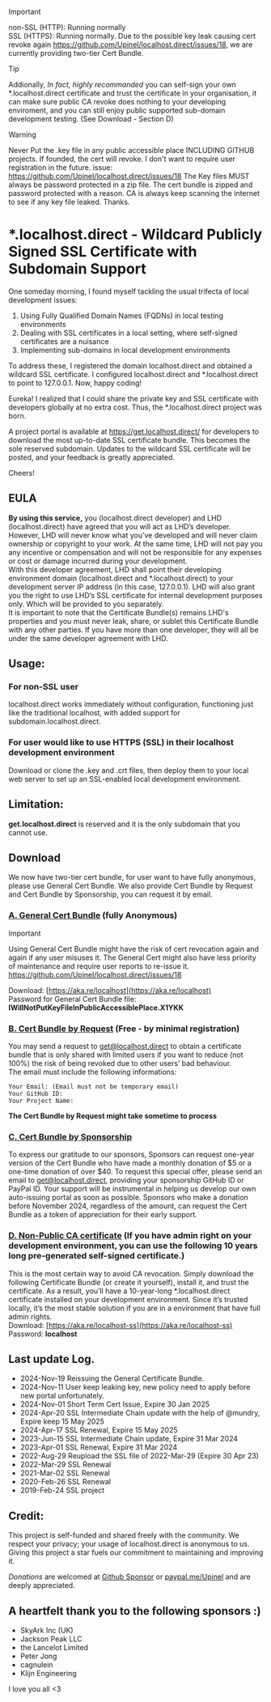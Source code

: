 > [!IMPORTANT]
> non-SSL (HTTP): Running normally  
> SSL (HTTPS): Running normally. Due to the possible key leak causing cert revoke again https://github.com/Upinel/localhost.direct/issues/18, we are currently providing two-tier Cert Bundle.

> [!TIP]
> Addionally, *In fact, highly recommanded* you can self-sign your own *.localhost.direct certificate and trust the certificate in your organisation, it can make sure public CA revoke does nothing to your developing enviroment, and you can still enjoy public supported sub-domain development testing. (See Download - Section D)

> [!WARNING]
> Never Put the .key file in any public accessible place INCLUDING GITHUB projects. If founded, the cert will revoke. I don't want to require user registration in the future. issue: https://github.com/Upinel/localhost.direct/issues/18
> The Key files MUST always be password protected in a zip file. The cert bundle is zipped and password protected with a reason. CA is always keep scanning the internet to see if any key file leaked. Thanks.

# *.localhost.direct - Wildcard Publicly Signed SSL Certificate with Subdomain Support
One someday morning, I found myself tackling the usual trifecta of local development issues:

1. Using Fully Qualified Domain Names (FQDNs) in local testing environments
2. Dealing with SSL certificates in a local setting, where self-signed certificates are a nuisance
3. Implementing sub-domains in local development environments

To address these, I registered the domain localhost.direct and obtained a wildcard SSL certificate. I configured localhost.direct and *.localhost.direct to point to 127.0.0.1. Now, happy coding!

Eureka! I realized that I could share the private key and SSL certificate with developers globally at no extra cost. Thus, the *.localhost.direct project was born.

A project portal is available at https://get.localhost.direct/ for developers to download the most up-to-date SSL certificate bundle. This becomes the sole reserved subdomain. Updates to the wildcard SSL certificate will be posted, and your feedback is greatly appreciated.

Cheers!

## EULA
**By using this service,** you (localhost.direct developer) and LHD (localhost.direct) have agreed that you will act as LHD’s developer. However, LHD will never know what you’ve developed and will never claim ownership or copyright to your work. At the same time, LHD will not pay you any incentive or compensation and will not be responsible for any expenses or cost or damage incurred during your development.  
With this developer agreement, LHD shall point their developing environment domain (localhost.direct and *.localhost.direct) to your development server IP address (in this case, 127.0.0.1). LHD will also grant you the right to use LHD’s SSL certificate for internal development purposes only. Which will be provided to you separately.  
It is important to note that the Certificate Bundle(s) remains LHD's properties and you must never leak, share, or sublet this Certificate Bundle with any other parties. If you have more than one developer, they will all be under the same developer agreement with LHD.

## Usage:  
### For non-SSL user  
localhost.direct works immediately without configuration, functioning just like the traditional localhost, with added support for subdomain.localhost.direct.

###  For user would like to use HTTPS (SSL) in their localhost development environment  
Download or clone the .key and .crt files, then deploy them to your local web server to set up an SSL-enabled local development environment.

## Limitation:
**get.localhost.direct** is reserved and it is the only subdomain that you cannot use.

## Download  
We now have two-tier cert bundle, for user want to have fully anonymous, please use General Cert Bundle.
We also provide Cert Bundle by Request and Cert Bundle by Sponsorship, you can request it by email.

### <ins>A. General Cert Bundle</ins> (fully Anonymous)</ins>
> [!IMPORTANT]
> Using General Cert Bundle might have the risk of cert revocation again and again if any user misuses it. The General Cert might also have less priority of maintenance and require user reports to re-issue it. https://github.com/Upinel/localhost.direct/issues/18

Download: [https://aka.re/localhost](https://aka.re/localhost)  
Password for General Cert Bundle file:  **IWillNotPutKeyFileInPublicAccessiblePlace.X1YKK**

### <ins>B. Cert Bundle by Request</ins> (Free - by minimal registration)
You may send a request to get@localhost.direct to obtain a certificate bundle that is only shared with limited users if you want to reduce (not 100%) the risk of being revoked due to other users’ bad behaviour.   
The email must include the following informations:  
```
Your Email: (Email must not be temporary email)
Your GitHub ID:
Your Project Name: 
```
**The Cert Bundle by Request might take sometime to process**  

### <ins>C. Cert Bundle by Sponsorship</ins>  
To express our gratitude to our sponsors, Sponsors can request one-year version of the Cert Bundle who have made a monthly donation of $5 or a one-time donation of over $40. To request this special offer, please send an email to get@localhost.direct, providing your sponsorship GitHub ID or PayPal ID. Your support will be instrumental in helping us develop our own auto-issuing portal as soon as possible. Sponsors who make a donation before November 2024, regardless of the amount, can request the Cert Bundle as a token of appreciation for their early support.

### <ins>D. Non-Public CA certificate</ins> (If you have admin right on your development environment, you can use the following 10 years long pre-generated self-signed certificate.)
This is the most certain way to avoid CA revocation. Simply download the following Certificate Bundle (or create it yourself), install it, and trust the certificate. As a result, you’ll have a 10-year-long *.localhost.direct certificate installed on your development environment. Since it’s trusted locally, it’s the most stable solution if you are in a environment that have full admin rights.  
Download: [https://aka.re/localhost-ss](https://aka.re/localhost-ss)  
Password: **localhost**

## Last update Log. 
- 2024-Nov-19 Reissuing the General Certificate Bundle.
- 2024-Nov-11 User keep leaking key, new policy need to apply before new portal unfortunately.
- 2024-Nov-01 Short Term Cert Issue, Expire 30 Jan 2025
- 2024-Apr-20 SSL Intermediate Chain update with the help of @mundry, Expire keep 15 May 2025
- 2024-Apr-17 SSL Renewal, Expire 15 May 2025
- 2023-Jun-15 SSL Intermediate Chain update, Expire 31 Mar 2024
- 2023-Apr-01 SSL Renewal, Expire 31 Mar 2024
- 2022-Aug-29 Reupload the SSL file of 2022-Mar-29 (Expire 30 Apr 23)
- 2022-Mar-29 SSL Renewal  
- 2021-Mar-02 SSL Renewal  
- 2020-Feb-26 SSL Renewal  
- 2019-Feb-24 SSL project 

## Credit: 
This project is self-funded and shared freely with the community. We respect your privacy; your usage of localhost.direct is anonymous to us.  
Giving this project a star fuels our commitment to maintaining and improving it.

*Donations* are welcomed at [Github Sponsor](https://github.com/sponsors/Upinel) or [paypal.me/Upinel](https://paypal.me/Upinel) and are deeply appreciated. 

## A heartfelt thank you to the following sponsors :)
- SkyArk Inc (UK)
- Jackson Peak LLC
- the Lancelot Limited
- Peter Jong  
- cagnulein
- Klijn Engineering

I love you all <3
